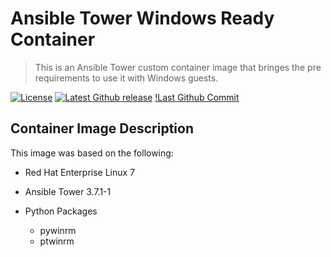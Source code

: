 # Ansible Tower Windows Ready Container 
> This is an Ansible Tower custom container image that bringes the pre requirements to use it with Windows guests.

[![License](http://img.shields.io/:license-mit-blue.svg?style=flat-square)](http://badges.mit-license.org)
[![Latest Github release](https://img.shields.io/badge/release-v1.0-brightgreen)](https://github.com/abass0/winrm-tower/releases)
[!Last Github Commit](https://img.shields.io/github/last-commit/abass0/winrm-tower/master?style=plastic)


## Container Image Description

This image was based on the following:

  * Red Hat Enterprise Linux 7
  
  * Ansible Tower 3.7.1-1
  
  * Python Packages
    * pywinrm
    * ptwinrm



